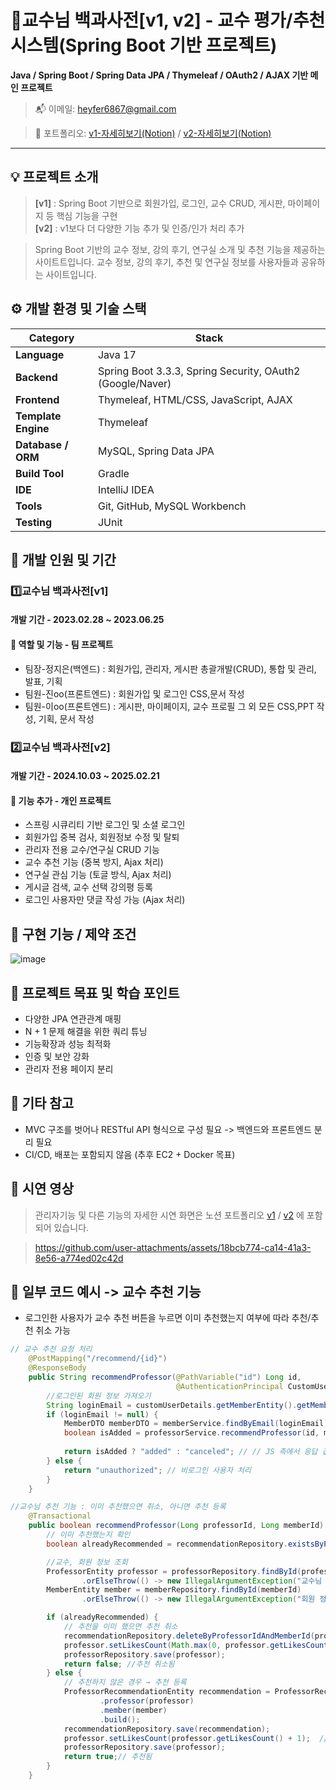 # 📖교수님 백과사전[v1, v2] - 교수 평가/추천 시스템(Spring Boot 기반 프로젝트)

**Java / Spring Boot / Spring Data JPA / Thymeleaf / OAuth2 / AJAX 기반 메인 프로젝트**

> 📬 이메일: heyfer6867@gmail.com

> 💼 포트폴리오:  [v1-자세히보기(Notion)](https://unique-income-725.notion.site/v1-141042ddfb21400796d8bfb57cb196e8?source=copy_link) / [v2-자세히보기(Notion)](https://unique-income-725.notion.site/v2-35886184f1134aaebc02db5441b9508d?source=copy_link) 
---

## 💡 프로젝트 소개
> **[v1]** : Spring Boot 기반으로 회원가입, 로그인, 교수 CRUD, 게시판, 마이페이지 등 핵심 기능을 구현  
> **[v2]** : v1보다 더 다양한 기능 추가 및 인증/인가 처리 추가

> Spring Boot 기반의 교수 정보, 강의 후기, 연구실 소개 및 추천 기능을 제공하는 사이트트입니다. 교수 정보, 강의 후기, 추천 및 연구실 정보를 사용자들과 공유하는 사이트입니다.

## ⚙️ 개발 환경 및 기술 스택

| Category            | Stack                                                                 |
|-----------------    |-----------------------------------------------------------------------|
| **Language**        | Java 17                                                               |
| **Backend**         | Spring Boot 3.3.3, Spring Security, OAuth2 (Google/Naver)             |
| **Frontend**        | Thymeleaf, HTML/CSS, JavaScript, AJAX                                 |
| **Template Engine** | Thymeleaf                                                             |
| **Database / ORM**  | MySQL, Spring Data JPA                                                |
| **Build Tool**      | Gradle                                                                |
| **IDE**             | IntelliJ IDEA                                                         |
| **Tools**           | Git, GitHub, MySQL Workbench                                          |
| **Testing**         |JUnit                                                                  |


## 👥 개발 인원 및 기간

### 1️⃣교수님 백과사전[v1]
#### 개발 기간 - 2023.02.28 ~ 2023.06.25
#### 📌 역할 및 기능 - 팀 프로젝트
- 팀장-정지은(백엔드) : 회원가입, 관리자, 게시판 총괄개발(CRUD), 통합 및 관리, 발표, 기획
- 팀원-진oo(프론트엔드) : 회원가입 및 로그인 CSS,문서 작성
- 팀원-이oo(프론트엔드) : 게시판, 마이페이지, 교수 프로필 그 외 모든 CSS,PPT 작성, 기획, 문서 작성
  
### 2️⃣교수님 백과사전[v2]
#### 개발 기간 - 2024.10.03 ~ 2025.02.21
#### 📌 기능 추가 - 개인 프로젝트 
- 스프링 시큐리티 기반 로그인 및 소셜 로그인
- 회원가입 중복 검사, 회원정보 수정 및 탈퇴
- 관리자 전용 교수/연구실 CRUD 기능
- 교수 추천 기능 (중복 방지, Ajax 처리)
- 연구실 관심 기능 (토글 방식, Ajax 처리)
- 게시글 검색, 교수 선택 강의평 등록
- 로그인 사용자만 댓글 작성 가능 (Ajax 처리)

## 🔗 구현 기능 / 제약 조건

<img alt="image" src="https://github.com/user-attachments/assets/56e22cb7-04f7-4ba3-b629-6af9a59e1e5e" />


## 📌 프로젝트 목표 및 학습 포인트
- 다양한 JPA 연관관계 매핑
- N + 1 문제 해결을 위한 쿼리 튜닝
- 기능확장과 성능 최적화
- 인증 및 보안 강화
- 관리자 전용 페이지 분리

## 📎 기타 참고
- MVC 구조를 벗어나 RESTful API 형식으로 구성 필요 -> 백엔드와 프론트엔드 분리 필요
- CI/CD, 배포는 포함되지 않음 (추후 EC2 + Docker 목표)

## 🧩 시연 영상

> 관리자기능 및 다른 기능의 자세한 시연 화면은 노션 포트폴리오 [v1](https://unique-income-725.notion.site/v1-141042ddfb21400796d8bfb57cb196e8?source=copy_link) / [v2](https://unique-income-725.notion.site/v2-35886184f1134aaebc02db5441b9508d?source=copy_link) 에 포함되어 있습니다.

> https://github.com/user-attachments/assets/18bcb774-ca14-41a3-8e56-a774ed02c42d

## 📌 일부 코드 예시 -> 교수 추천 기능

- 로그인한 사용자가 교수 추천 버튼을 누르면 이미 추천했는지 여부에 따라 추천/추천 취소 가능

```java
// 교수 추천 요청 처리
    @PostMapping("/recommend/{id}")
    @ResponseBody
    public String recommendProfessor(@PathVariable("id") Long id,
                                     @AuthenticationPrincipal CustomUserDetails customUserDetails) {
        //로그인된 회원 정보 가져오기
        String loginEmail = customUserDetails.getMemberEntity().getMemberEmail();
        if (loginEmail != null) {
            MemberDTO memberDTO = memberService.findByEmail(loginEmail); // 회원 정보 조회
            boolean isAdded = professorService.recommendProfessor(id, memberDTO.getId()); // 추천 or 추천 취소 처리
  
            return isAdded ? "added" : "canceled"; // // JS 측에서 응답 값을 기준으로 UI 처리
        } else {
            return "unauthorized"; // 비로그인 사용자 처리
        }
    }
```

```java
//교수님 추천 기능 : 이미 추천했으면 취소, 아니면 추천 등록
    @Transactional
    public boolean recommendProfessor(Long professorId, Long memberId) {
        // 이미 추천했는지 확인
        boolean alreadyRecommended = recommendationRepository.existsByProfessorIdAndMemberId(professorId, memberId);

        //교수, 회원 정보 조회
        ProfessorEntity professor = professorRepository.findById(professorId)
                .orElseThrow(() -> new IllegalArgumentException("교수님 찾을 수 없음"));
        MemberEntity member = memberRepository.findById(memberId)
                .orElseThrow(() -> new IllegalArgumentException("회원 정보 찾을 수 없음"));

        if (alreadyRecommended) {
            // 추천을 이미 했으면 추천 취소
            recommendationRepository.deleteByProfessorIdAndMemberId(professorId, memberId);
            professor.setLikesCount(Math.max(0, professor.getLikesCount() - 1)); //추천 수 감소 (최소 0으로 방어)
            professorRepository.save(professor);
            return false; //추천 취소됨
        } else {
            // 추천하지 않은 경우 → 추천 등록
            ProfessorRecommendationEntity recommendation = ProfessorRecommendationEntity.builder()
                    .professor(professor)
                    .member(member)
                    .build();
            recommendationRepository.save(recommendation);
            professor.setLikesCount(professor.getLikesCount() + 1);  // 추천 수 증가
            professorRepository.save(professor);
            return true;// 추천됨
        }
    }
```


